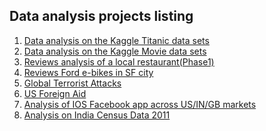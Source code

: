 ## Data analysis projects listing

<ol>
  <li><a href="https://vinaychuri.github.io/data-science/titanic.html" target="_blank">Data analysis on the Kaggle Titanic data sets </a>
  </li>
  
  <li><a href="https://vinaychuri.github.io/data-science/imdb_v1.html" target="_blank">Data analysis on the Kaggle Movie data sets </a>
  </li>
  
  <li><a href="https://vinaychuri.github.io/data-science/yelp_v1.html" target="_blank">Reviews analysis of a local restaurant(Phase1) </a>
  </li>
  
  <li><a href="https://vinaychuri.github.io/data-science/ford_ebikes.nb.html" target="_blank">Reviews Ford e-bikes in SF city </a>
  </li>
  
  <li><a href="https://vinaychuri.github.io/data-science/terrorist_attacks_tree.nb.html" target="_blank">Global Terrorist Attacks </a>
  </li>
  
  <li><a href="https://vinaychuri.github.io/data-science/us_foreign_aid.nb.html" target="_blank">US Foreign Aid </a>
  </li>
  
  <li><a href="https://vinaychuri.github.io/data-science/eda_ios_apps_v2.nb.html" target="_blank">Analysis of IOS Facebook app across US/IN/GB markets </a>
  </li>
  
  <li><a href="https://vinaychuri.github.io/data-science/india_census.nb.html" target="_blank">Analysis on India Census Data 2011 </a>
  </li>
  
  
  
  

</ol>

  
  
  
  
  
  
  
  
  
